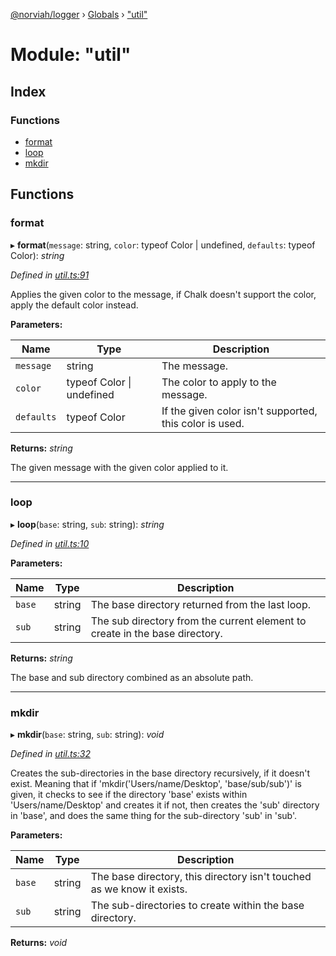 [@norviah/logger](../README.md) › [Globals](../globals.md) › ["util"](_util_.md)

# Module: "util"

## Index

### Functions

* [format](_util_.md#format)
* [loop](_util_.md#loop)
* [mkdir](_util_.md#mkdir)

## Functions

###  format

▸ **format**(`message`: string, `color`: typeof Color | undefined, `defaults`: typeof Color): *string*

*Defined in [util.ts:91](https://github.com/norviah/logger/blob/095e0ad/src/util.ts#L91)*

Applies the given color to the message, if Chalk doesn't
support the color, apply the default color instead.

**Parameters:**

Name | Type | Description |
------ | ------ | ------ |
`message` | string | The message. |
`color` | typeof Color &#124; undefined | The color to apply to the message. |
`defaults` | typeof Color | If the given color isn't supported, this color is used. |

**Returns:** *string*

The given message with the given color applied to it.

___

###  loop

▸ **loop**(`base`: string, `sub`: string): *string*

*Defined in [util.ts:10](https://github.com/norviah/logger/blob/095e0ad/src/util.ts#L10)*

**Parameters:**

Name | Type | Description |
------ | ------ | ------ |
`base` | string | The base directory returned from the last loop. |
`sub` | string | The sub directory from the current element to create in the base directory. |

**Returns:** *string*

The base and sub directory combined as an absolute path.

___

###  mkdir

▸ **mkdir**(`base`: string, `sub`: string): *void*

*Defined in [util.ts:32](https://github.com/norviah/logger/blob/095e0ad/src/util.ts#L32)*

Creates the sub-directories in the base directory recursively,
if it doesn't exist. Meaning that if 'mkdir('Users/name/Desktop', 'base/sub/sub')'
is given, it checks to see if the directory 'base' exists within 'Users/name/Desktop'
and creates it if not, then creates the 'sub' directory in 'base', and
does the same thing for the sub-directory 'sub' in 'sub'.

**Parameters:**

Name | Type | Description |
------ | ------ | ------ |
`base` | string | The base directory, this directory isn't touched as we know it exists. |
`sub` | string | The sub-directories to create within the base directory.  |

**Returns:** *void*
